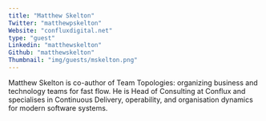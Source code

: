 ```yaml
---
title: "Matthew Skelton"
Twitter: "matthewpskelton"
Website: "confluxdigital.net"
type: "guest"
Linkedin: "matthewskelton"
Github: "matthewskelton"
Thumbnail: "img/guests/mskelton.png"
---
```

Matthew Skelton is co-author of Team Topologies: organizing business and technology teams for fast flow. He is Head of Consulting at Conflux and specialises in Continuous Delivery, operability, and organisation dynamics for modern software systems.


